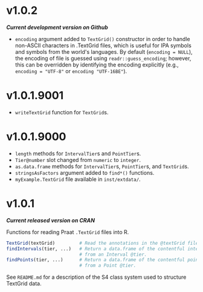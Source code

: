 # v1.0.2

**_Current development version on Github_**

* `encoding` argument added to `TextGrid()` constructor in order to handle
  non-ASCII characters in .TextGrid files, which is useful for IPA symbols and
  symbols from the world's languages. By default (`encoding = NULL`), the
  encoding of file is guessed using `readr::guess_encoding`; however, this
  can be overridden by identifying the encoding explicitly (e.g., 
  `encoding = "UTF-8"` or `encoding "UTF-16BE"`).


# v1.0.1.9001

* `writeTextGrid` function for `TextGrid`s.


# v1.0.1.9000

* `length` methods for `IntervalTier`s and `PointTier`s.
* `Tier@number` slot changed from `numeric` to `integer`.
* `as.data.frame` methods for `IntervalTier`s, `PointTier`s, and `TextGrid`s.
* `stringsAsFactors` argument added to `find*()` functions.
* `myExample.TextGrid` file available in `inst/extdata/`.


# v1.0.1

**_Current released version on CRAN_**

Functions for reading Praat `.TextGrid` files into R.

```r
TextGrid(textGrid)         # Read the annotations in the @textGrid filepath.
findIntervals(tier, ...)   # Return a data.frame of the contentful intervals
                           # from an Interval @tier.
findPoints(tier, ...)      # Return a data.frame of the contentful points
                           # from a Point @tier.
```

See `README.md` for a description of the S4 class system used to structure
TextGrid data.
